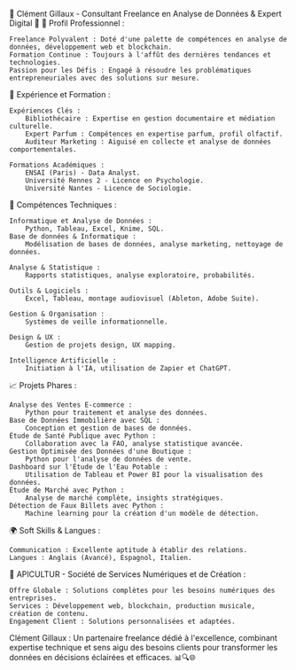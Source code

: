 🌟 Clément Gillaux - Consultant Freelance en Analyse de Données & Expert Digital 🌟
🚀 Profil Professionnel :

    Freelance Polyvalent : Doté d'une palette de compétences en analyse de données, développement web et blockchain.
    Formation Continue : Toujours à l'affût des dernières tendances et technologies.
    Passion pour les Défis : Engagé à résoudre les problématiques entrepreneuriales avec des solutions sur mesure.

💼 Expérience et Formation :

    Expériences Clés :
        Bibliothécaire : Expertise en gestion documentaire et médiation culturelle.
        Expert Parfum : Compétences en expertise parfum, profil olfactif.
        Auditeur Marketing : Aiguisé en collecte et analyse de données comportementales.
   
    Formations Académiques :
        ENSAI (Paris) - Data Analyst.
        Université Rennes 2 - Licence en Psychologie.
        Université Nantes - Licence de Sociologie.

🧠 Compétences Techniques :

    Informatique et Analyse de Données :
        Python, Tableau, Excel, Knime, SQL.
    Base de données & Informatique :
        Modélisation de bases de données, analyse marketing, nettoyage de données.
    
    Analyse & Statistique :
        Rapports statistiques, analyse exploratoire, probabilités.
  
    Outils & Logiciels :
        Excel, Tableau, montage audiovisuel (Ableton, Adobe Suite).
  
    Gestion & Organisation :
        Systèmes de veille informationnelle.
 
    Design & UX :
        Gestion de projets design, UX mapping.

    Intelligence Artificielle :
        Initiation à l'IA, utilisation de Zapier et ChatGPT.

📈 Projets Phares :

    Analyse des Ventes E-commerce :
        Python pour traitement et analyse des données.
    Base de Données Immobilière avec SQL :
        Conception et gestion de bases de données.
    Étude de Santé Publique avec Python :
        Collaboration avec la FAO, analyse statistique avancée.
    Gestion Optimisée des Données d'une Boutique :
        Python pour l'analyse de données de vente.
    Dashboard sur l'Étude de l'Eau Potable :
        Utilisation de Tableau et Power BI pour la visualisation des données.
    Étude de Marché avec Python :
        Analyse de marché complète, insights stratégiques.
    Détection de Faux Billets avec Python :
        Machine learning pour la création d'un modèle de détection.

🌍 Soft Skills & Langues :

    Communication : Excellente aptitude à établir des relations.
    Langues : Anglais (Avancé), Espagnol, Italien.

🚀 APICULTUR - Société de Services Numériques et de Création :

    Offre Globale : Solutions complètes pour les besoins numériques des entreprises.
    Services : Développement web, blockchain, production musicale, création de contenu.
    Engagement Client : Solutions personnalisées et adaptées.

Clément Gillaux : Un partenaire freelance dédié à l'excellence, combinant expertise technique et sens aigu des besoins clients pour transformer les données en décisions éclairées et efficaces. 📊🔍🌐



